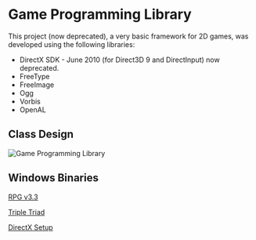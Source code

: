 # Game Programming Library
This project (now deprecated), a very basic framework for 2D games, was developed using the following libraries:
- DirectX SDK - June 2010 (for Direct3D 9 and DirectInput) now deprecated.
- FreeType
- FreeImage
- Ogg
- Vorbis
- OpenAL

## Class Design
![Game Programming Library](https://github.com/marconsou/game-programming-library-dx9/assets/27457164/108fe2b1-b16f-4fef-a8be-ff14cf9365ef)

## Windows Binaries
[RPG v3.3](https://drive.google.com/file/d/0B8v3Dlvup6zDcFJabUI2ejVvVzQ/view?usp=drive_link&resourcekey=0-FZR2-9c6H26cX-4-a8D-pw)

[Triple Triad](https://drive.google.com/file/d/0B8v3Dlvup6zDbXVaOVI1ZU0zbVk/view?usp=drive_link&resourcekey=0-Lihxkhf0GfET_kesW4ADEA)

[DirectX Setup](https://drive.google.com/file/d/0B8v3Dlvup6zDQVB4X1dHNW9ocW8/view?usp=drive_link&resourcekey=0-Bs5IVMU0myzemmwuJLSAbA)

